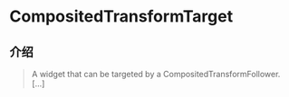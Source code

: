 # CompositedTransformTarget

## 介绍

> A widget that can be targeted by a CompositedTransformFollower. [...]

